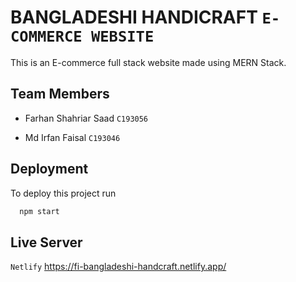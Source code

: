 # BANGLADESHI HANDICRAFT `E-COMMERCE WEBSITE`

This is an E-commerce full stack website made using MERN Stack.




## Team Members

- Farhan Shahriar Saad  `C193056`

- Md Irfan Faisal `C193046`


## Deployment

To deploy this project run

```bash
  npm start
```



## Live Server

`Netlify` https://fi-bangladeshi-handcraft.netlify.app/